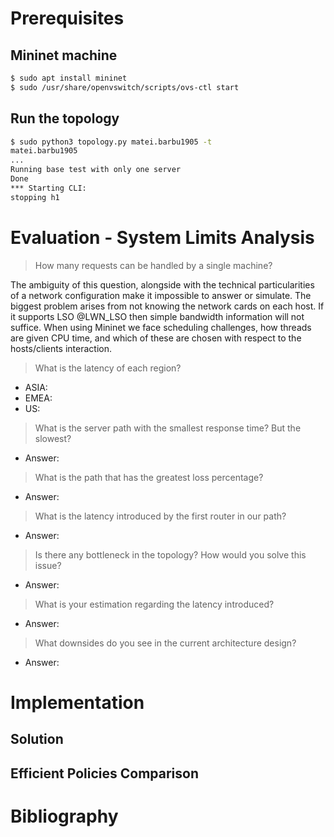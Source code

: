 # Prerequisites

## Mininet machine

```bash
$ sudo apt install mininet
$ sudo /usr/share/openvswitch/scripts/ovs-ctl start
```

## Run the topology

```bash
$ sudo python3 topology.py matei.barbu1905 -t
matei.barbu1905
...
Running base test with only one server
Done
*** Starting CLI:
stopping h1 
```

# Evaluation - System Limits Analysis

> How many requests can be handled by a single machine?

The ambiguity of this question, alongside with the technical particularities of
a network configuration make it impossible to answer or simulate. The biggest
problem arises from not knowing the network cards on each host. If it supports LSO @LWN_LSO then simple bandwidth information will not suffice. When using Mininet we face scheduling challenges, how threads are given CPU time, and which of these are chosen with respect to the hosts/clients interaction.

> What is the latency of each region?

- ASIA:
- EMEA:
- US:

> What is the server path with the smallest response time? But the slowest?

- Answer:

> What is the path that has the greatest loss percentage?

- Answer:

> What is the latency introduced by the first router in our path?

- Answer:

> Is there any bottleneck in the topology? How would you solve this issue?

- Answer:

> What is your estimation regarding the latency introduced?

- Answer:

> What downsides do you see in the current architecture design?

- Answer:

# Implementation

## Solution

## Efficient Policies Comparison

# Bibliography
